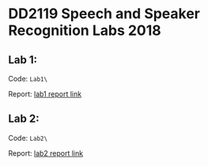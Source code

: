 # DD2119 Speech and Speaker Recognition Labs 2018

## Lab 1: 

Code: ```Lab1\```

Report: [lab1 report link](https://github.com/Celiali/Speech-Lab/blob/master/Lab1/README.md)

## Lab 2: 

Code: ```Lab2\```

Report: [lab2 report link](https://github.com/Celiali/Speech-Lab/blob/master/Lab2/Readme.md)
